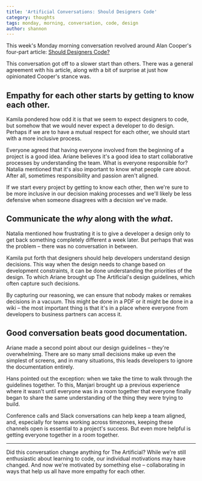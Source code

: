 ```yaml
---
title: 'Artificial Conversations: Should Designers Code'
category: thoughts
tags: monday, morning, conversation, code, design
author: shannon
---
```


This week's Monday morning conversation revolved around Alan Cooper's four-part article: [Should Designers Code?](https://medium.com/@MrAlanCooper/should-designers-code-f7b745b8cd03)

This conversation got off to a slower start than others. There was a general agreement with his article, along with a bit of surprise at just how opinionated Cooper's stance was.

## Empathy for each other starts by getting to know each other.
Kamila pondered how odd it is that we seem to expect designers to code, but somehow that we would never expect a developer to do design. Perhaps if we are to have a mutual respect for each other, we should start with a more inclusive process.

Everyone agreed that having everyone involved from the beginning of a project is a good idea. Ariane believes it's a good idea to start collaborative processes by understanding the team. What is everyone responsible for? Natalia mentioned that it's also important to know what people care about. After all, sometimes responsibility and passion aren't aligned.

If we start every project by getting to know each other, then we're sure to be more inclusive in our decision making processes and we'll likely be less defensive when someone disagrees with a decision we've made.

## Communicate the _why_ along with the _what_.
Natalia mentioned how frustrating it is to give a developer a design only to get back something completely different a week later. But perhaps that was the problem – there was no conversation in between.

Kamila put forth that designers should help developers understand design decisions. This way when the design needs to change based on development constraints, it can be done understanding the priorities of the design. To which Ariane brought up The Artificial's design guidelines, which often capture such decisions.

By capturing our reasoning, we can ensure that nobody makes or remakes decisions in a vacuum. This might be done in a PDF or it might be done in a wiki – the most important thing is that it's in a place where everyone from developers to business partners can access it.

## Good conversation beats good documentation.
Ariane made a second point about our design guidelines – they're overwhelming. There are so many small decisions make up even the simplest of screens, and in many situations, this leads developers to ignore the documentation entirely.

Hans pointed out the exception: when we take the time to walk through the guidelines together. To this, Manjari brought up a previous experience where it wasn't until everyone was in a room together that everyone finally began to share the same understanding of the thing they were trying to build.

Conference calls and Slack conversations can help keep a team aligned, and, especially for teams working across timezones, keeping these channels open is essential to a project's success. But even more helpful is getting everyone together in a room together.

---

Did this conversation change anything for The Artificial? While we're still enthusiastic about learning to code, our individual motivations may have changed. And now we're motivated by something else – collaborating in ways that help us all have more empathy for each other.
